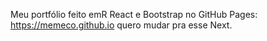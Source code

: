 Meu portfólio feito emR React e Bootstrap no GitHub Pages: https://memeco.github.io quero mudar pra esse Next.
